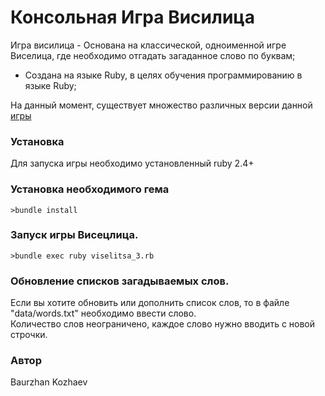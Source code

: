 # Консольная Игра Висилица

Игра висилица - Основана на классической, одноименной игре Виселица, где необходимо отгадать загаданное слово по буквам;
* Создана на языке Ruby, в целях обучения программированию в языке Ruby;

На данный момент, существует множество различных версии данной [игры](https://ru.wikipedia.org/wiki/%D0%92%D0%B8%D1%81%D0%B5%D0%BB%D0%B8%D1%86%D0%B0_(%D0%B8%D0%B3%D1%80%D0%B0))
### Установка

Для запуска игры необходимо установленный ruby 2.4+ 

### Установка необходимого гема
```
>bundle install
```
### Запуск игры Висецлица. 
```
>bundle exec ruby viselitsa_3.rb
```
### Обновление списков загадываемых слов.
Если вы хотите обновить или дополнить список слов, то в файле "data/words.txt" необходимо ввести слово.  
Количество слов неограничено, каждое слово нужно вводить с новой строчки.  

### Автор
Baurzhan Kozhaev
